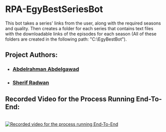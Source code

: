 # RPA-EgyBestSeriesBot
This bot takes a series' links from the user, along with the required seasons and quality. Then creates a folder for each series that contains text files with the downloadable links of the episodes for each season (All of these folders are created in the following path: "C:\EgyBestBot").


## Project Authors:

- ### [Abdelrahman Abdelgawad](https://www.linkedin.com/in/abdelrahman-abdelgawad)

- ### [Sherif Radwan](https://www.linkedin.com/in/sherif-radwan)


## Recorded Video for the Process Running End-To-End:
\
[![Recorded video for the process running End-To-End](https://img.youtube.com/vi/glB0u7xhz-k/0.jpg)](https://youtu.be/glB0u7xhz-k)
